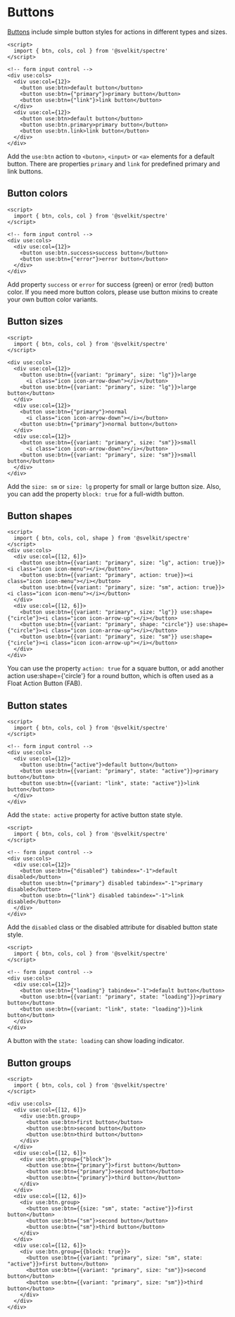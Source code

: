 # Buttons

[Buttons](https://picturepan2.github.io/spectre/elements/buttons.html) include simple button styles for actions in different types and sizes.

```example
<script>
  import { btn, cols, col } from '@svelkit/spectre'
</script>

<!-- form input control -->
<div use:cols>
  <div use:col={12}>
    <button use:btn>default button</button>
    <button use:btn={"primary"}>primary button</button>
    <button use:btn={"link"}>link button</button>
  </div>
  <div use:col={12}>
    <button use:btn>default button</button>
    <button use:btn.primary>primary button</button>
    <button use:btn.link>link button</button>
  </div>
</div>
```

Add the `use:btn` action to `<buton>`, `<input>` or `<a>` elements for a default button. There are properties `primary` and `link` for predefined primary and link buttons.

## Button colors

```example
<script>
  import { btn, cols, col } from '@svelkit/spectre'
</script>

<!-- form input control -->
<div use:cols>
  <div use:col={12}>
    <button use:btn.success>success button</button>
    <button use:btn={"error"}>error button</button>
  </div>
</div>
```

Add property `success` or `error` for success (green) or error (red) button color. If you need more button colors, please use button mixins to create your own button color variants.

## Button sizes

```example
<script>
  import { btn, cols, col } from '@svelkit/spectre'
</script>

<div use:cols>
  <div use:col={12}>
    <button use:btn={{variant: "primary", size: "lg"}}>large
      <i class="icon icon-arrow-down"></i></button>
    <button use:btn={{variant: "primary", size: "lg"}}>large button</button>
  </div>
  <div use:col={12}>
    <button use:btn={"primary"}>normal
      <i class="icon icon-arrow-down"></i></button>
    <button use:btn={"primary"}>normal button</button>
  </div>
  <div use:col={12}>
    <button use:btn={{variant: "primary", size: "sm"}}>small
      <i class="icon icon-arrow-down"></i></button>
    <button use:btn={{variant: "primary", size: "sm"}}>small button</button>
  </div>
</div>
```

Add the `size: sm` or `size: lg` property for small or large button size. Also, you can add the property `block: true` for a full-width button.

## Button shapes

```example
<script>
  import { btn, cols, col, shape } from '@svelkit/spectre'
</script>
<div use:cols>
  <div use:col={[12, 6]}>
    <button use:btn={{variant: "primary", size: "lg", action: true}}><i class="icon icon-menu"></i></button>
    <button use:btn={{variant: "primary", action: true}}><i class="icon icon-menu"></i></button>
    <button use:btn={{variant: "primary", size: "sm", action: true}}><i class="icon icon-menu"></i></button>
  </div>
  <div use:col={[12, 6]}>
    <button use:btn={{variant: "primary", size: "lg"}} use:shape={"circle"}><i class="icon icon-arrow-up"></i></button>
    <button use:btn={{variant: "primary", shape: "circle"}} use:shape={"circle"}><i class="icon icon-arrow-up"></i></button>
    <button use:btn={{variant: "primary", size: "sm"}} use:shape={"circle"}><i class="icon icon-arrow-up"></i></button>
  </div>
</div>
```

You can use the property `action: true` for a square button, or add another action use:shape={'circle'} for a round button, which is often used as a Float Action Button (FAB).

## Button states

```example
<script>
  import { btn, cols, col } from '@svelkit/spectre'
</script>

<!-- form input control -->
<div use:cols>
  <div use:col={12}>
    <button use:btn={"active"}>default button</button>
    <button use:btn={{variant: "primary", state: "active"}}>primary button</button>
    <button use:btn={{variant: "link", state: "active"}}>link button</button>
  </div>
</div>
```

Add the `state: active` property for active button state style.

```example
<script>
  import { btn, cols, col } from '@svelkit/spectre'
</script>

<!-- form input control -->
<div use:cols>
  <div use:col={12}>
    <button use:btn={"disabled"} tabindex="-1">default disabled</button>
    <button use:btn={"primary"} disabled tabindex="-1">primary disabled</button>
    <button use:btn={"link"} disabled tabindex="-1">link disabled</button>
  </div>
</div>
```

Add the `disabled` class or the disabled attribute for disabled button state style.

```example
<script>
  import { btn, cols, col } from '@svelkit/spectre'
</script>

<!-- form input control -->
<div use:cols>
  <div use:col={12}>
    <button use:btn={"loading"} tabindex="-1">default button</button>
    <button use:btn={{variant: "primary", state: "loading"}}>primary button</button>
    <button use:btn={{variant: "link", state: "loading"}}>link button</button>
  </div>
</div>
```

A button with the `state: loading` can show loading indicator.

## Button groups

```example
<script>
  import { btn, cols, col } from '@svelkit/spectre'
</script>

<div use:cols>
  <div use:col={[12, 6]}>
    <div use:btn.group>
      <button use:btn>first button</button>
      <button use:btn>second button</button>
      <button use:btn>third button</button>
    </div>
  </div>
  <div use:col={[12, 6]}>
    <div use:btn.group={"block"}>
      <button use:btn={"primary"}>first button</button>
      <button use:btn={"primary"}>second button</button>
      <button use:btn={"primary"}>third button</button>
    </div>
  </div>
  <div use:col={[12, 6]}>
    <div use:btn.group>
      <button use:btn={{size: "sm", state: "active"}}>first button</button>
      <button use:btn={"sm"}>second button</button>
      <button use:btn={"sm"}>third button</button>
    </div>
  </div>
  <div use:col={[12, 6]}>
    <div use:btn.group={{block: true}}>
      <button use:btn={{variant: "primary", size: "sm", state: "active"}}>first button</button>
      <button use:btn={{variant: "primary", size: "sm"}}>second button</button>
      <button use:btn={{variant: "primary", size: "sm"}}>third button</button>
    </div>
  </div>
</div>
```
